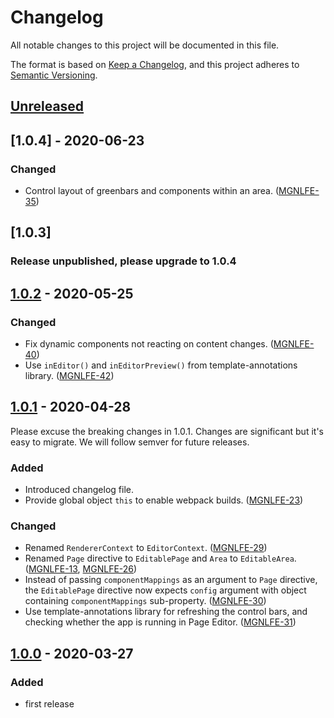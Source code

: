 # Changelog

All notable changes to this project will be documented in this file.

The format is based on [Keep a Changelog](https://keepachangelog.com/en/1.0.0/),
and this project adheres to [Semantic Versioning](https://semver.org/spec/v2.0.0.html).

## [Unreleased]

## [1.0.4] - 2020-06-23

### Changed

- Control layout of greenbars and components within an area. ([MGNLFE-35](https://jira.magnolia-cms.com/browse/MGNLFE-35))

## [1.0.3]

### Release unpublished, please upgrade to 1.0.4

## [1.0.2] - 2020-05-25

### Changed

- Fix dynamic components not reacting on content changes. ([MGNLFE-40](https://jira.magnolia-cms.com/browse/MGNLFE-40))
- Use `inEditor()` and `inEditorPreview()` from template-annotations library. ([MGNLFE-42](https://jira.magnolia-cms.com/browse/MGNLFE-42))

## [1.0.1] - 2020-04-28

Please excuse the breaking changes in 1.0.1. Changes are significant but it's easy to migrate. We will follow semver for future releases.

### Added

- Introduced changelog file.
- Provide global object `this` to enable webpack builds. ([MGNLFE-23](https://jira.magnolia-cms.com/browse/MGNLFE-23))

### Changed

- Renamed `RendererContext` to `EditorContext`. ([MGNLFE-29](https://jira.magnolia-cms.com/browse/MGNLFE-29))
- Renamed `Page` directive to `EditablePage` and `Area` to `EditableArea`. ([MGNLFE-13](https://jira.magnolia-cms.com/browse/MGNLFE-13), [MGNLFE-26](https://jira.magnolia-cms.com/browse/MGNLFE-26))
- Instead of passing `componentMappings` as an argument to `Page` directive, the `EditablePage` directive now expects `config` argument with object containing `componentMappings` sub-property. ([MGNLFE-30](https://jira.magnolia-cms.com/browse/MGNLFE-30))
- Use template-annotations library for refreshing the control bars, and checking whether the app is running in Page Editor. ([MGNLFE-31](https://jira.magnolia-cms.com/browse/MGNLFE-31))

## [1.0.0] - 2020-03-27

### Added

- first release

[unreleased]: https://git.magnolia-cms.com/projects/MODULES/repos/frontend-helpers/browse/packages/react-editor
[1.0.2]: https://www.npmjs.com/package/@magnolia/react-editor/v/1.0.2
[1.0.1]: https://www.npmjs.com/package/@magnolia/react-editor/v/1.0.1
[1.0.0]: https://www.npmjs.com/package/@magnolia/react-editor/v/1.0.0
